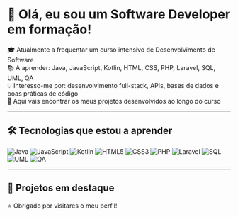 # 👋 Olá, eu sou um Software Developer em formação!

🎓 Atualmente a frequentar um curso intensivo de Desenvolvimento de Software  
📚 A aprender: Java, JavaScript, Kotlin, HTML, CSS, PHP, Laravel, SQL, UML, QA  
💡 Interesso-me por: desenvolvimento full-stack, APIs, bases de dados e boas práticas de código  
📌 Aqui vais encontrar os meus projetos desenvolvidos ao longo do curso

---

## 🛠️ Tecnologias que estou a aprender

![Java](https://img.shields.io/badge/Java-blue?logo=java)
![JavaScript](https://img.shields.io/badge/JavaScript-yellow?logo=javascript)
![Kotlin](https://img.shields.io/badge/Kotlin-purple?logo=kotlin)
![HTML5](https://img.shields.io/badge/HTML5-orange?logo=html5)
![CSS3](https://img.shields.io/badge/CSS3-blue?logo=css3)
![PHP](https://img.shields.io/badge/PHP-777BB4?logo=php)
![Laravel](https://img.shields.io/badge/Laravel-red?logo=laravel)
![SQL](https://img.shields.io/badge/SQL-lightgrey?logo=mysql)
![UML](https://img.shields.io/badge/UML-blueviolet)
![QA](https://img.shields.io/badge/QA-green)

---

## 🚀 Projetos em destaque



⭐️ Obrigado por visitares o meu perfil!
